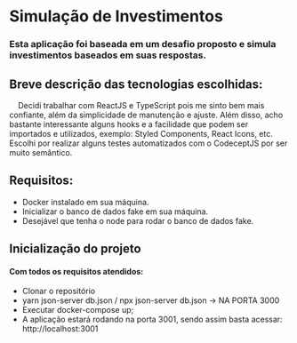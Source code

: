 # Simulação de Investimentos
### Esta aplicação foi baseada em um desafio proposto e simula investimentos baseados em suas respostas.

## Breve descrição das tecnologias escolhidas:
&nbsp;&nbsp;&nbsp;&nbsp;Decidi trabalhar com ReactJS e TypeScript pois me sinto bem mais confiante, além da simplicidade de manutenção e ajuste. Além disso, acho bastante interessante alguns hooks e a facilidade que podem ser importados e utilizados, exemplo: Styled Components, React Icons, etc. Escolhi por realizar alguns testes automatizados com o CodeceptJS por ser muito semântico. 

## Requisitos:
- Docker instalado em sua máquina.
- Inicializar o banco de dados fake em sua máquina.
- Desejável que tenha o node para rodar o banco de dados fake.

## Inicialização do projeto
#### Com todos os requisitos atendidos:
- Clonar o repositório
- yarn json-server db.json / npx json-server db.json -> NA PORTA 3000
- Executar docker-compose up;
- A aplicação estará rodando na porta 3001, sendo assim basta acessar: http://localhost:3001
